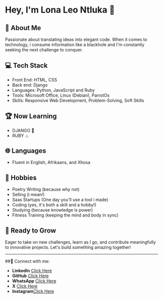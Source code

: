 # Hey, I'm Lona Leo Ntluka 👋

## 🚀 About Me
Passionate about translating ideas into elegant code. When it comes to technology, i consume
information like a blackhole and I'm constantly seeking the next challenge to conquer.

## 💻 Tech Stack
- Front End: HTML, CSS
- Back end: Django
- Languages: Python, JavaScript and Ruby
- Tools: Microsoft Office, Linux (Debian), ParrotOs
- Skills: Responsive Web Development, Problem-Solving, Soft Skills

## 🏆 Now Learning
- DJANGO 🚀
- RUBY ♨

## 🌐 Languages
- Fluent in English, Afrikaans, and Xhosa

## 🎨 Hobbies
- Poetry Writing (because why not)
- Selling (i mean!)
- Saas Startups (One day you'll use a tool i made)
- Coding (yes, it's both a skill and a hobby!)
- Studying (because knowledge is power)
- Fitness Training (keeping the mind and body in sync)

## 🌱 Ready to Grow
Eager to take on new challenges, learn as I go, and contribute meaningfully to innovative projects. Let's build something amazing together!

---

##📧 Connect with me:
- **LinkedIn**  [Click Here](https://www.linkedin.com/in/lona-leo-ntluka-3557b726b)
- **GitHub**  [Click Here](https://www.github.com/liicodes)
- **WhatsApp**  [Click Here](https://wa.me/+27721370443)
- **X**  [Click Here](https://www.twitter.com/liicodex23)
- **Instagram**[Click Here](https://www.instagram.com/its_me_leo23)



